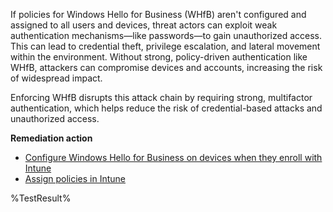 If policies for Windows Hello for Business (WHfB) aren't configured and assigned to all users and devices, threat actors can exploit weak authentication mechanisms—like passwords—to gain unauthorized access. This can lead to credential theft, privilege escalation, and lateral movement within the environment. Without strong, policy-driven authentication like WHfB, attackers can compromise devices and accounts, increasing the risk of widespread impact.

Enforcing WHfB disrupts this attack chain by requiring strong, multifactor authentication, which helps reduce the risk of credential-based attacks and unauthorized access.

**Remediation action**

- [Configure Windows Hello for Business on devices when they enroll with Intune](https://learn.microsoft.com/intune/intune-service/protect/compliance-policy-create-windows?wt.mc_id=zerotrustrecommendations_automation_content_cnl_csasci)
- [Assign policies in Intune](https://learn.microsoft.com/intune/intune-service/configuration/device-profile-assign?wt.mc_id=zerotrustrecommendations_automation_content_cnl_csasci)
<!--- Results --->
%TestResult%

